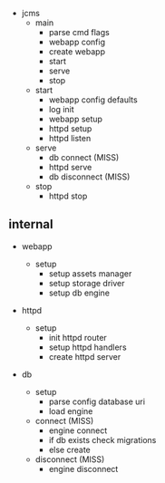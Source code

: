 * jcms
	* main
		* parse cmd flags
		* webapp config
		* create webapp
		* start
		* serve
		* stop
	* start
		* webapp config defaults
		* log init
		* webapp setup
		* httpd setup
		* httpd listen
	* serve
		* db connect (MISS)
		* httpd serve
		* db disconnect (MISS)
	* stop
		* httpd stop

## internal

* webapp
	* setup
		* setup assets manager
		* setup storage driver
		* setup db engine

* httpd
	* setup
		* init httpd router
		* setup httpd handlers
		* create httpd server

* db
	* setup
		* parse config database uri
		* load engine
	* connect (MISS)
		* engine connect
		* if db exists check migrations
		* else create
	* disconnect (MISS)
		* engine disconnect
